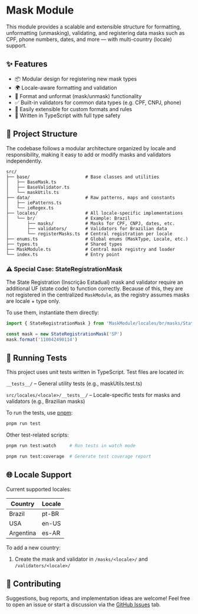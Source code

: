 # Mask Module

This module provides a scalable and extensible structure for formatting, unformatting (unmasking), validating, and registering data masks such as CPF, phone numbers, dates, and more — with multi-country (locale) support.

## ✨ Features

- 📦 Modular design for registering new mask types
- 🌍 Locale-aware formatting and validation
- 🧹 Format and unformat (mask/unmask) functionality
- ✅ Built-in validators for common data types (e.g. CPF, CNPJ, phone)
- 🔧 Easily extensible for custom formats and rules
- 💯 Written in TypeScript with full type safety

## 📁 Project Structure
The codebase follows a modular architecture organized by locale and responsibility, making it easy to add or modify masks and validators independently.

```
src/
├── base/                     # Base classes and utilities
│   ├── BaseMask.ts
│   ├── BaseValidator.ts
│   └── maskUtils.ts
├── data/                     # Raw patterns, maps and constants
│   ├── iePatterns.ts
│   └── ieRegex.ts
├── locales/                  # All locale-specific implementations
│   └── br/                   # Example: Brazil
│       ├── masks/            # Masks for CPF, CNPJ, dates, etc.
│       ├── validators/       # Validators for Brazilian data
│       └── registerMasks.ts  # Central registration per locale
├── enums.ts                  # Global enums (MaskType, Locale, etc.)
├── types.ts                  # Shared types
├── MaskModule.ts             # Central mask registry and loader
└── index.ts                  # Entry point
```

### ⚠️ Special Case: StateRegistrationMask
The State Registration (Inscrição Estadual) mask and validator require an additional UF (state code) to function correctly.
Because of this, they are not registered in the centralized `MaskModule`, as the registry assumes masks are locale + type only.

To use them, instantiate them directly:

```ts
import { StateRegistrationMask } from 'MaskModule/locales/br/masks/StateRegistrationMask'

const mask = new StateRegistrationMask('SP')
mask.format('110042490114')
```

## 🧪 Running Tests
This project uses unit tests written in TypeScript. Test files are located in:

`__tests__/` – General utility tests (e.g., maskUtils.test.ts)

`src/locales/<locale>/__tests__/` – Locale-specific tests for masks and validators (e.g., Brazilian masks)

To run the tests, use [pnpm](https://pnpm.io):

```bash
pnpm run test
```

Other test-related scripts:
```bash
pnpm run test:watch     # Run tests in watch mode

pnpm run test:coverage  # Generate test coverage report
```

## 🌐 Locale Support

Current supported locales:

| Country   | Locale |
| --------- | ------ |
| Brazil    | pt-BR  |
| USA       | en-US  |
| Argentina | es-AR  |

To add a new country:

1. Create the mask and validator in `/masks/<locale>/` and `/validators/<locale>/`

## 🤝 Contributing

Suggestions, bug reports, and implementation ideas are welcome!
Feel free to open an issue or start a discussion via the [GitHub Issues](https://github.com/GeovaneBaldan/ts-mask-module/issues) tab.
